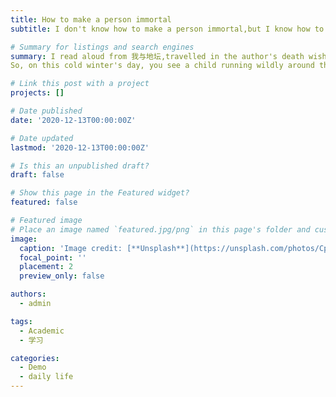 ```yaml
---
title: How to make a person immortal
subtitle: I don't know how to make a person immortal,but I know how to make a person alive until I die.There is no doubt that a brain with unique memory、voice、look decides a person.May be I can train an AI to create a person with a long text about my memory with him. I can also record a person's voice,and add it to the model.May the difficult thing is that I do not have a big server(I have no money).I sincerely hope that the old who raised me could accompany me util my death.

# Summary for listings and search engines
summary: I read aloud from 我与地坛,travelled in the author's death wish.It was a moment of realisation that there was nothing more to lose.
So, on this cold winter's day, you see a child running wildly around the playground, tired and sprawled out in the dark.

# Link this post with a project
projects: []

# Date published
date: '2020-12-13T00:00:00Z'

# Date updated
lastmod: '2020-12-13T00:00:00Z'

# Is this an unpublished draft?
draft: false

# Show this page in the Featured widget?
featured: false

# Featured image
# Place an image named `featured.jpg/png` in this page's folder and customize its options here.
image:
  caption: 'Image credit: [**Unsplash**](https://unsplash.com/photos/CpkOjOcXdUY)'
  focal_point: ''
  placement: 2
  preview_only: false

authors:
  - admin

tags:
  - Academic
  - 学习

categories:
  - Demo
  - daily life
---
```









